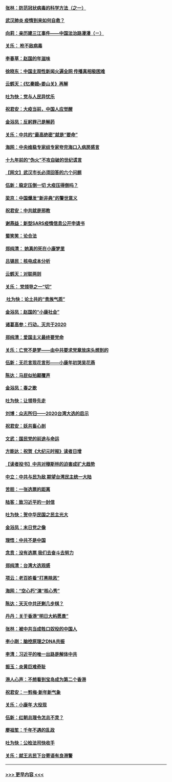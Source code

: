 #### [张林：防范冠状病毒的科学方法（之一）](../pages/nsc993/n11828618.md?t=01291355) 
#### [武汉肺炎 疫情到来如何自救？](../pages/nsc993/n11827632.md?t=01291355) 
#### [向莉：亲历建三江事件——中国法治路漫漫（ㄧ）](../pages/nsc993/n11827190.md?t=01291355) 
#### [关乐： 枪不敌病毒](../pages/nsc993/n11826746.md?t=01291355) 
#### [李春草：赵国的年滋味](../pages/nsc993/n11826321.md?t=01291355) 
#### [徐晓东：中国主观性新闻火遍全网 传播真相极困难](../pages/nsc993/n11826508.md?t=01291355) 
#### [云鹤天：《忆秦娥▪娄山关》再解](../pages/nsc993/n11824682.md?t=01291355) 
#### [吐为快：党与人民异忧乐](../pages/nsc993/n11824660.md?t=01291355) 
#### [祝君安：大疫当前，中国人应觉醒](../pages/nsc993/n11821946.md?t=01291355) 
#### [金浴凤：反躬罪己是解药](../pages/nsc993/n11820280.md?t=01291355) 
#### [关乐：中共的“最高绝密”就是“要命”](../pages/nsc993/n11816946.md?t=01291355) 
#### [海网：中央维稳专家组专家夸完海口入病房感言](../pages/nsc993/n11815138.md?t=01291355) 
#### [十九年前的“伪火”不攻自破的世纪谎言](../pages/nsc993/n11813238.md?t=01291355) 
#### [【网文】武汉市长必须回答的六个问题](../pages/nsc993/n11813848.md?t=01291355) 
#### [伍新：稳定压倒一切 大疫压得倒吗？](../pages/nsc993/n11812634.md?t=01291355) 
#### [梁京：中国爆发“新非典”的警世意义](../pages/nsc993/n11812554.md?t=01291355) 
#### [祝君安：中共就是邪教](../pages/nsc993/n11812431.md?t=01291355) 
#### [谢燕益：新型SARS疫情信息公开申请书](../pages/nsc993/n11808840.md?t=01291355) 
#### [蜀笑笑：论合法](../pages/nsc993/n11808064.md?t=01291355) 
#### [郑纯清： 她真的死在小康梦里](../pages/nsc993/n11806623.md?t=01291355) 
#### [吕锡民：核电成本分析](../pages/nsc993/n11806284.md?t=01291355) 
#### [云鹤天：对联两则](../pages/nsc993/n11805957.md?t=01291355) 
#### [关乐： 党领导之一“切”](../pages/nsc993/n11804505.md?t=01291355) 
#### [ 吐为快：论土共的“贵族气质”](../pages/nsc993/n11804490.md?t=01291355) 
#### [金浴凤：赵国的“小康社会”](../pages/nsc993/n11804452.md?t=01291355) 
#### [诸葛高参：行动，灭共于2020](../pages/nsc993/n11804120.md?t=01291355) 
#### [郑纯清：爱国主义最终要党命](../pages/nsc993/n11802197.md?t=01291355) 
#### [关乐：亡党不是梦——由中共要求党章放床头想到的](../pages/nsc993/n11802156.md?t=01291355) 
#### [伍新：无花言现花言形——小康年初哭吴花燕](../pages/nsc993/n11800044.md?t=01291355) 
#### [陈达：马屁似拍颠覆声](../pages/nsc993/n11800010.md?t=01291355) 
#### [金浴凤：春之歌](../pages/nsc993/n11797687.md?t=01291355) 
#### [吐为快：让领导先走](../pages/nsc993/n11797512.md?t=01291355) 
#### [刘博：众志所归——2020台湾大选的启示](../pages/nsc993/n11796878.md?t=01291355) 
#### [祝君安：妖共畜心剖](../pages/nsc993/n11794273.md?t=01291355) 
#### [文武：国民党的前途与命运](../pages/nsc993/n11794198.md?t=01291355) 
#### [方能达：祝贺《大纪元时报》读者日增](../pages/nsc993/n11793807.md?t=01291355) 
#### [【读者投书】中共对穆斯林的迫害成扩大趋势](../pages/nsc993/n11791371.md?t=01291355) 
#### [中立：中共与民为敌 期望台湾民主统一大陆](../pages/nsc993/n11790392.md?t=01291355) 
#### [苦胆：一张选票的距离](../pages/nsc993/n11788914.md?t=01291355) 
#### [陆客：致习近平的一封信](../pages/nsc993/n11788867.md?t=01291355) 
#### [吐为快：贺中华民国之民主光大](../pages/nsc993/n11788618.md?t=01291355) 
#### [金浴凤：末日党之像](../pages/nsc993/n11787475.md?t=01291355) 
#### [理悟：中共不是中国](../pages/nsc993/n11787463.md?t=01291355) 
#### [念贲：没有选票  我们去奋斗去努力](../pages/nsc993/n11787398.md?t=01291355) 
#### [郑纯清：台湾大选观感](../pages/nsc993/n11786210.md?t=01291355) 
#### [项云：老百姓看“打黑除恶”](../pages/nsc993/n11785398.md?t=01291355) 
#### [海网：“空心朽”演“核心秀”](../pages/nsc993/n11783874.md?t=01291355) 
#### [陈达：天灭中共还剩几步棋？](../pages/nsc993/n11783719.md?t=01291355) 
#### [丹丹：关于香港“明日大屿愿景”](../pages/nsc993/n11783273.md?t=01291355) 
#### [张林：被中共当成牲口奴役的中国人](../pages/nsc993/n11782397.md?t=01291355) 
#### [李小刚：脑控原理之DNA共振](../pages/nsc993/n11780962.md?t=01291355) 
#### [李清：习近平的唯一出路是解体中共](../pages/nsc993/n11780866.md?t=01291355) 
#### [振玉：炎黄巨难奇耻](../pages/nsc993/n11779632.md?t=01291355) 
#### [港人心声：不想看到宝岛成为第二个香港](../pages/nsc993/n11778817.md?t=01291355) 
#### [祝君安：一剪梅‧新年新气象](../pages/nsc993/n11776340.md?t=01291355) 
#### [关乐：小康年 大役现](../pages/nsc993/n11774213.md?t=01291355) 
#### [伍新：红朝总理令怎总不灵？](../pages/nsc993/n11770813.md?t=01291355) 
#### [廖祖笙：千年不遇的乱政](../pages/nsc993/n11770373.md?t=01291355) 
#### [吐为快：公检法司快收手](../pages/nsc993/n11770359.md?t=01291355) 
#### [关乐：就王志民下台寄语有良港警](../pages/nsc993/n11769903.md?t=01291355) 

----
#### [ >>> 更早内容 <<< ](../indexes/nsc993-earlier.md)
